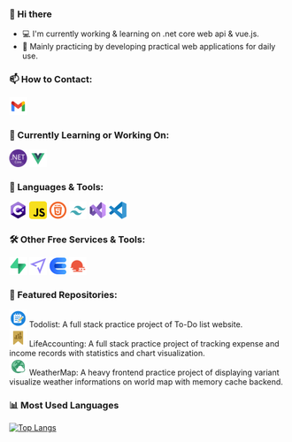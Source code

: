 ### 👋 Hi there
- 💻 I'm currently working & learning on .net core web api & vue.js.
- 🧪 Mainly practicing by developing practical web applications for daily use.
  
### 📫 How to Contact:
[![Email](./assets/gmail.png)](mailto:aaronguitarnoob90425@gmail.com)
  
### 🚀 Currently Learning or Working On:
[![.NET Core](./assets/dotnetcore.png)](https://dotnet.microsoft.com)
[![Vue.js](./assets/vue.png)](https://vuejs.org/)
  
### 🧰 Languages & Tools:
[![C#](./assets/csharp.png)](https://dotnet.microsoft.com/en-us/languages/csharp)
[![Javascript](./assets/javascript.png)](https://developer.mozilla.org/en-US/docs/Web/JavaScript)
[![HTML](./assets/html.png)](https://developer.mozilla.org/en-US/docs/Web/HTML)
[![TailwindCSS](./assets/tailwindcss.png)](https://tailwindcss.com/)
[![Visual Studio](./assets/visualstudio.png)](https://visualstudio.microsoft.com/)
[![VS Code](./assets/vscode.png)](https://code.visualstudio.com/)
  
### 🛠️ Other Free Services & Tools:
[![Supabase](./assets/supabase.png)](https://supabase.com/)
[![Mailjet](./assets/mailjet.png)](https://www.mailjet.com/)
[![CurrencyApi](./assets/currencyapi.png)](https://currencyapi.com/)
[![OpenWeatherMap](./assets/openweathermap.png)](https://openweathermap.org/)
  
### 📂 Featured Repositories:
[![Todolist](./assets/todolist.png)](https://github.com/AaronLin20010601/Todolist)
Todolist: A full stack practice project of To-Do list website.  
[![LifeAccounting](./assets/lifeAccounting.png)](https://github.com/AaronLin20010601/LifeAccounting)
LifeAccounting: A full stack practice project of tracking expense and income records with statistics and chart visualization.  
[![WeatherMap](./assets/WeatherMap.png)](https://github.com/AaronLin20010601/WeatherMap)
WeatherMap: A heavy frontend practice project of displaying variant visualize weather informations on world map with memory cache backend.  
  
### 📊 Most Used Languages
[![Top Langs](https://github-readme-stats.vercel.app/api/top-langs/?username=AaronLin20010601&layout=compact&langs_count=6&theme=default)](https://github.com/anuraghazra/github-readme-stats)
